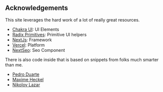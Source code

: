 ## Acknowledgements

This site leverages the hard work of a lot of really great resources.

- [Chakra UI](https://chakra-ui.com): UI Elements
- [Radix Primitives](https://www.radix-ui.com/): Primitive UI helpers
- [NextJs](https://nextjs.org/): Framework
- [Vercel](https://vercel.com): Platform
- [NextSeo](https://github.com/garmeeh/next-seo): Seo Component

There is also code inside that is based on snippets from folks much smarter than me.

- [Pedro Duarte](https://github.com/peduarte)
- [Maxime Heckel](https://github.com/MaximeHeckel/blog.maximeheckel.com)
- [Nikolov Lazar](https://github.com/nikolovlazar/nikolovlazar.com)
